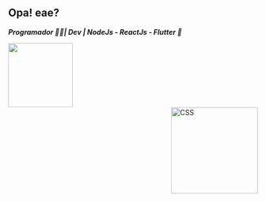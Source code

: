 ## Opa! eae?

**_Programador 🐱‍💻| Dev | NodeJs - ReactJs - Flutter 📱_**
<div>
  <a href="https://github.com/Guilherme-Santos-Jpeg">
    <img height="130em" src="https://github-readme-stats.vercel.app/api?username=guilherme-santos-jpeg&showicons=true&theme=ayu-mirage&include_all_commits=true&count_private=true"/>
    </div>
  
  
<img align="Right" alt="CSS" height="175" width="175" src="https://media4.giphy.com/media/WJbZ59I9YaAbdWCsId/giphy.gif?cid=790b761140ff70d1b1b8535ddd9fcb5ff110591953222e3b&rid=giphy.gif&ct=g">
